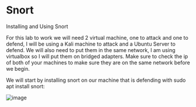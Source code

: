 # Snort
Installing and Using Snort

For this lab to work we will need 2 virtual machine, one to attack and one to defend, I will be using a Kali machine to attack and a Ubuntu Server to defend. We will also need to put them in the same network, I am using virtualbox so I will put them on bridged adapters. Make sure to check the ip of both of your machines to make sure they are on the same network before we begin.

We will start by installing snort on our machine that is defending with sudo apt install snort:

![image](https://github.com/user-attachments/assets/25561b57-a45f-4808-97ca-e9cbc9dc2cf0)






